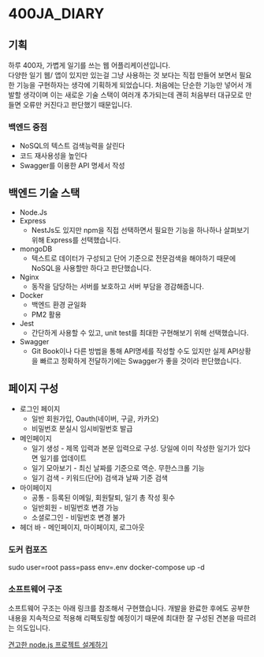 # 400JA_DIARY

## 기획
하루 400자, 가볍게 일기를 쓰는 웹 어플리케이션입니다.   
다양한 일기 웹/ 앱이 있지만 있는걸 그냥 사용하는 것 보다는 직접 만들어 보면서 필요한 기능을 구현하자는 생각에 기획하게 되었습니다.
처음에는 단순한 기능만 넣어서 개발할 생각이며 이는 새로운 기술 스택이 여러개 추가되는데 괜히 처음부터 대규모로 만들면 오류만 커진다고 판단했기 때문입니다.

### 백엔드 중점
* NoSQL의 텍스트 검색능력을 살린다
* 코드 재사용성을 높인다
* Swagger를 이용한 API 명세서 작성

## 백엔드 기술 스택
* Node.Js
* Express
  * NestJs도 있지만 npm을 직접 선택하면서 필요한 기능을 하나하나 살펴보기 위해 Express를 선택했습니다.
* mongoDB
  * 텍스트로 데이터가 구성되고 단어 기준으로 전문검색을 해야하기 때문에 NoSQL을 사용할만 하다고 판단했습니다.
* Nginx
  * 동작을 담당하는 서버를 보호하고 서버 부담을 경감해줍니다.
* Docker
  * 백엔드 환경 균일화
  * PM2 활용
* Jest
  * 간단하게 사용할 수 있고, unit test를 최대한 구현해보기 위해 선택했습니다.
* Swagger
  * Git Book이나 다른 방법을 통해 API명세를 작성할 수도 있지만 실제 API상황을 빠르고 정확하게 전달하기에는 Swagger가 좋을 것이라 판단했습니다.

## 페이지 구성
* 로그인 페이지
  * 일반 회원가입, Oauth(네이버, 구글, 카카오) 
  * 비밀번호 분실시 임시비밀번호 발급
* 메인페이지
  * 일기 생성 - 제목 입력과 본문 입력으로 구성. 당일에 이미 작성한 일기가 있다면 일기를 업데이트
  * 일기 모아보기 - 최신 날짜를 기준으로 역순. 무한스크롤 기능
  * 일기 검색 - 키워드(단어) 검색과 날짜 기준 검색
* 마이페이지
  * 공통 - 등록된 이메일, 회원탈퇴, 일기 총 작성 횟수
  * 일반회원 - 비밀번호 변경 가능
  * 소셜로그인 - 비밀번호 변경 불가
* 헤더 바 - 메인페이지, 마이페이지, 로그아웃

### 도커 컴포즈
sudo user=root pass=pass env=.env docker-compose up -d

### 소프트웨어 구조
소프트웨어 구조는 아래 링크를 참조해서 구현했습니다. 개발을 완료한 후에도 공부한 내용을 지속적으로 적용해 리팩토링할 예정이기 때문에 최대한 잘 구성된 견본을 따르려는 의도입니다. 

[견고한 node.js 프로젝트 설계하기](https://velog.io/@hopsprings2/%EA%B2%AC%EA%B3%A0%ED%95%9C-node.js-%ED%94%84%EB%A1%9C%EC%A0%9D%ED%8A%B8-%EC%95%84%ED%82%A4%ED%85%8D%EC%B3%90-%EC%84%A4%EA%B3%84%ED%95%98%EA%B8%B0)